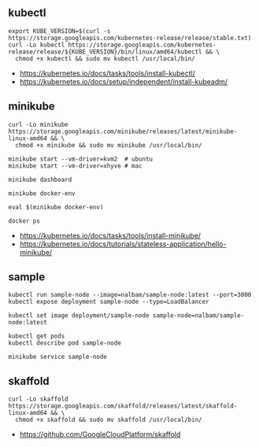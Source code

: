 ## kubectl
```
export KUBE_VERSION=$(curl -s https://storage.googleapis.com/kubernetes-release/release/stable.txt)
curl -Lo kubectl https://storage.googleapis.com/kubernetes-release/release/${KUBE_VERSION}/bin/linux/amd64/kubectl && \
  chmod +x kubectl && sudo mv kubectl /usr/local/bin/
```
 * https://kubernetes.io/docs/tasks/tools/install-kubectl/
 * https://kubernetes.io/docs/setup/independent/install-kubeadm/

## minikube
```
curl -Lo minikube https://storage.googleapis.com/minikube/releases/latest/minikube-linux-amd64 && \
  chmod +x minikube && sudo mv minikube /usr/local/bin/

minikube start --vm-driver=kvm2  # ubuntu
minikube start --vm-driver=xhyve # mac

minikube dashboard

minikube docker-env

eval $(minikube docker-env)

docker ps
```
 * https://kubernetes.io/docs/tasks/tools/install-minikube/
 * https://kubernetes.io/docs/tutorials/stateless-application/hello-minikube/

## sample
```
kubectl run sample-node --image=nalbam/sample-node:latest --port=3000
kubectl expose deployment sample-node --type=LoadBalancer

kubectl set image deployment/sample-node sample-node=nalbam/sample-node:latest

kubectl get pods
kubectl describe pod sample-node

minikube service sample-node
```

## skaffold
```
curl -Lo skaffold https://storage.googleapis.com/skaffold/releases/latest/skaffold-linux-amd64 && \
  chmod +x skaffold && sudo mv skaffold /usr/local/bin/
```
 * https://github.com/GoogleCloudPlatform/skaffold
